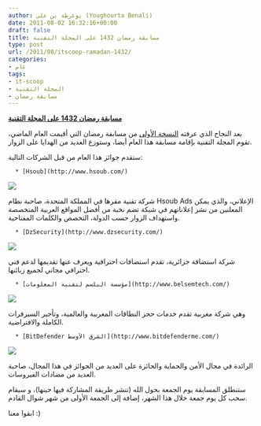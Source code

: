 ```yaml
---
author: يوغرطة بن علي (Youghourta Benali)
date: 2011-08-02 16:32:16+00:00
draft: false
title: مسابقة رمضان 1432 على المجلة التقنية
type: post
url: /2011/08/itscoop-ramadan-1432/
categories:
- عام
tags:
- it-scoop
- المجلة التقنية
- مسابقة رمضان
---
```


[**مسابقة رمضان 1432 على المجلة التقنية**](http://www.it-scoop.com/2011/08/itscoop-ramadan-1432/)




بعد النجاح الذي عرفته [النسخة الأولى](http://www.it-scoop.com/2010/09/it-scoop-bitdefender-week-final/) من مسابقة رمضان التي أقيمت العام الماضي، تقوم المجلة التقنية بإقامة مسابقة هذا العام أيضا، وستوزع العديد من الهدايا على الزوار.




ستقدم جوائز هذا العام من قبل الشركات التالية:






	  * [Hsoub](http://www.hsoub.com/)



[![](http://www.hsoub.com/images/hsoub.png)
](http://www.hsoub.com/)




شركة تقنية مقرها في المملكة المتحدة، صاحبة نظام Hsoub Ads الإعلاني، والذي يمكن المعلنين من نشر إعلاناتهم في شبكة تضم نخبة من أفضل المواقع العربية المتخصصة واستهداف الزوار حسب الدولة، التخصص والكلمات المفتاحية.






	  * [DzSecurity](http://www.dzsecurity.com/)



[![](http://www.dzsecurity.com/ar/images/logo.jpg)
](http://www.dzsecurity.com/)




شركة استضافة جزائرية، تقدم استضافات احترافية ويعرف عنها تقديمها لدعم فني احترافي مجاني لجميع زبائنها.






	  * [مؤسسة البلسم لتقنية المعلومات](http://www.belsemtech.com/)



[![](http://it-scoop.com/rsc/BelsemTech.png)
](http://www.belsemtech.com/)




وهي شركة مغربية تقدم خدمات حجز النطاقات المغربية والعالمية، وتأجير السيرفرات الكاملة والافتراضية.






	  * [BitDefender الشرق الأوسط](http://www.bitdefenderme.com/)



[![](http://it-scoop.com/rsc/BitDefender.jpg)
](http://www.bitdefenderme.com/)




الرائدة في مجال الأمن والحماية والحائزة على العديد من الجوائز في هذا المجال، صاحبة العديد من مضادات الفيروسات.




ستنطلق المسابقة يوم الجمعة بحول الله (تنشر طريقة المشاركة فيها حينها)، و سيقام سحب كل يوم جمعة خلال هذا الشهر، إضافة إلى الجمعة الأولى من شهر شوال القادم.




ابقوا معنا :)
